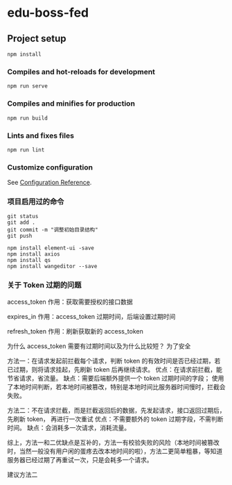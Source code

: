 # edu-boss-fed

## Project setup
```
npm install
```

### Compiles and hot-reloads for development
```
npm run serve
```

### Compiles and minifies for production
```
npm run build
```

### Lints and fixes files
```
npm run lint
```

### Customize configuration
See [Configuration Reference](https://cli.vuejs.org/config/).


### 项目启用过的命令
```shell
git status
git add .
git commit -m "调整初始目录结构"
git push

npm install element-ui -save
npm install axios
npm install qs
npm install wangeditor --save
```

### 关于 Token 过期的问题
access_token
  作用：获取需要授权的接口数据

expires_in
  作用：access_token 过期时间，后端设置过期时间

refresh_token
  作用：刷新获取新的 access_token

为什么 access_token 需要有过期时间以及为什么比较短？
  为了安全

方法一：在请求发起前拦截每个请求，判断 token 的有效时间是否已经过期，若已过期，则将请求挂起，先刷新 token 后再继续请求。
优点：在请求前拦截，能节省请求，省流量。
缺点：需要后端额外提供一个 token 过期时间的字段；
使用了本地时间判断，若本地时间被篡改，特别是本地时间比服务器时间慢时，拦截会失败。

方法二：不在请求拦截，而是拦截返回后的数据，先发起请求，接口返回过期后，先刷新 token， 再进行一次重试
优点：不需要额外的 token 过期字段，不需判断时间。
缺点：会消耗多一次请求，消耗流量。

综上，方法一和二优缺点是互补的，方法一有校验失败的风险（本地时间被篡改时，当然一般没有用户闲的蛋疼去改本地时间的啦），方法二更简单粗暴，等知道服务器已经过期了再重试一次，只是会耗多一个请求。

建议方法二

